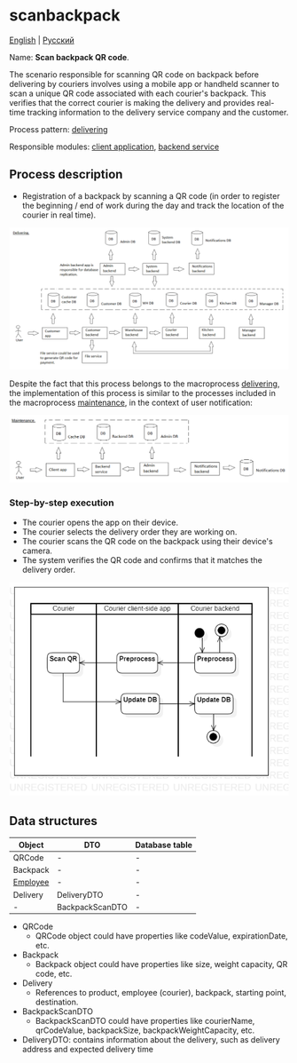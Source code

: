 # scanbackpack

[English](scanbackpack.md) | [Русский](scanbackpack.ru.md)

Name: **Scan backpack QR code**.

The scenario responsible for scanning QR code on backpack before delivering by couriers involves using a mobile app or handheld scanner to scan a unique QR code associated with each courier's backpack. 
This verifies that the correct courier is making the delivery and provides real-time tracking information to the delivery service company and the customer.

Process pattern: [delivering](../../processpatterns/delivering.md)

Responsible modules: [client application](../../frontend/courierclient.md), [backend service](../../backend/courierbackend.md)

## Process description

- Registration of a backpack by scanning a QR code (in order to register the beginning / end of work during the day and track the location of the courier in real time).

![delivering_overall](../../img/delivering_overall.png)

Despite the fact that this process belongs to the macroprocess [delivering](../../processpatterns/delivering.ru.md), the implementation of this process is similar to the processes included in the macroprocess [maintenance](../../processpatterns/maintenance.ru.md), in the context of user notification:

![maintenance_overall](../../img/maintenance_overall.png)

### Step-by-step execution

- The courier opens the app on their device.
- The courier selects the delivery order they are working on.
- The courier scans the QR code on the backpack using their device's camera.
- The system verifies the QR code and confirms that it matches the delivery order.

![courier.scanqronorder](../../img/activitydiagrams/courier.scanqronorder.png)

## Data structures

| Object | DTO | Database table |
| --- | ---- | --- |
| QRCode | - | - |
| Backpack | - | - |
| [Employee](https://github.com/alexeysp11/workflow-lib/blob/main/src/Models/Business/InformationSystem/Employee.cs) | - | - |
| Delivery | DeliveryDTO | - |
| - | BackpackScanDTO | - |

- QRCode
    - QRCode object could have properties like codeValue, expirationDate, etc. 
- Backpack
    - Backpack object could have properties like size, weight capacity, QR code, etc. 
- Delivery
    - References to product, employee (courier), backpack, starting point, destination.
- BackpackScanDTO
    - BackpackScanDTO could have properties like courierName, qrCodeValue, backpackSize, backpackWeightCapacity, etc.
- DeliveryDTO: contains information about the delivery, such as delivery address and expected delivery time

